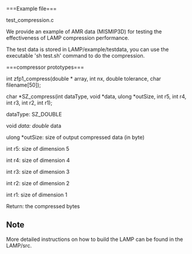 ===Example file===

test_compression.c

We provide an example of AMR data (MISMIP3D) for testing the effectiveness of LAMP compression performance. 

The test data is stored in LAMP/example/testdata, you can use the executable 'sh test.sh' command to do the compression.

===compressor prototypes===

int zfp1_compress(double * array, int nx, double tolerance, char filename[50]);

char *SZ_compress(int dataType, void *data, ulong *outSize, int r5, int r4, int r3, int r2, int r1);

dataType: SZ_DOUBLE

void *data: double* data

ulong *outSize: size of output compressed data (in byte)

int r5: size of dimension 5

int r4: size of dimension 4

int r3: size of dimension 3

int r2: size of dimension 2

int r1: size of dimension 1

Return: the compressed bytes

## Note
More detailed instructions on how to build the LAMP can be found in the LAMP/src.
